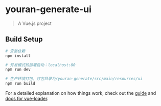 # youran-generate-ui

> A Vue.js project

## Build Setup

``` bash
# 安装依赖
npm install

# 开发模式热部署启动：localhost:80
npm run dev

# 生产环境打包，打包目录为/youran-generate/src/main/resources/ui
npm run build

```

For a detailed explanation on how things work, check out the [guide](http://vuejs-templates.github.io/webpack/) and [docs for vue-loader](http://vuejs.github.io/vue-loader).
